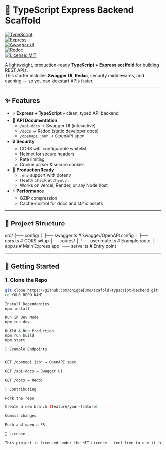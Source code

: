 # 🚀 TypeScript Express Backend Scaffold  

[![TypeScript](https://img.shields.io/badge/TypeScript-5.x-blue?logo=typescript)](https://www.typescriptlang.org/)  
[![Express](https://img.shields.io/badge/Express-4.x-lightgrey?logo=express)](https://expressjs.com/)  
[![Swagger UI](https://img.shields.io/badge/docs-Swagger%20UI-green?logo=swagger)](/api-docs)  
[![Redoc](https://img.shields.io/badge/docs-Redoc-orange)](/docs)  
[![License: MIT](https://img.shields.io/badge/License-MIT-green.svg)](LICENSE)  

A lightweight, production-ready **TypeScript + Express scaffold** for building REST APIs.  
This starter includes **Swagger UI**, **Redoc**, security middlewares, and caching — so you can kickstart APIs faster.  

---

## ✨ Features  

- ⚡ **Express + TypeScript** – clean, typed API backend  
- 📜 **API Documentation**  
  - `/api-docs` → Swagger UI (interactive)  
  - `/docs` → Redoc (static developer docs)  
  - `/openapi.json` → OpenAPI spec  
- 🔒 **Security**  
  - CORS with configurable whitelist  
  - Helmet for secure headers  
  - Rate limiting  
  - Cookie parser & secure cookies  
- 🚀 **Production Ready**  
  - `.env` support with dotenv  
  - Health check at `/health`  
  - Works on Vercel, Render, or any Node host  
- ⚡ **Performance**  
  - GZIP compression  
  - Cache-control for docs and static assets  

---

## 📂 Project Structure  

src/
├── config/
│ ├── swagger.ts # Swagger/OpenAPI config
│ ├── cors.ts # CORS setup
├── routes/
│ └── user.route.ts # Example route
├── app.ts # Main Express app
└── server.ts # Entry point


---

## 🚀 Getting Started  

### 1. Clone the Repo  

```bash
git clone https://github.com/onigbajumo/scafold-typscript-backend.git
cd YOUR_REPO_NAME

Install Dependencies
npm install

Run in Dev Mode
npm run dev

Build & Run Production
npm run build
npm start

📖 Example Endpoints


GET /openapi.json → OpenAPI spec

GET /api-docs → Swagger UI

GET /docs → Redoc

🤝 Contributing

Fork the repo

Create a new branch (feature/your-feature)

Commit changes

Push and open a PR

📜 License

This project is licensed under the MIT License – feel free to use it for personal or commercial projects.